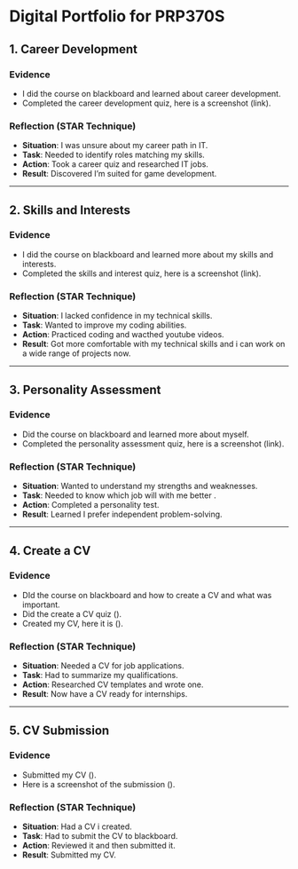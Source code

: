 # Digital Portfolio for PRP370S

## 1. Career Development
### Evidence
- I did the course on blackboard and learned about career development.  
- Completed the career development quiz, here is a screenshot (link).

### Reflection (STAR Technique)
- **Situation**: I was unsure about my career path in IT.  
- **Task**: Needed to identify roles matching my skills.  
- **Action**: Took a career quiz and researched IT jobs.  
- **Result**: Discovered I’m suited for game development.

---

## 2. Skills and Interests
### Evidence
- I did the course on blackboard and learned more about my skills and interests.  
- Completed the skills and interest quiz, here is a screenshot (link).

### Reflection (STAR Technique)
- **Situation**: I lacked confidence in my technical skills.  
- **Task**: Wanted to improve my coding abilities.  
- **Action**: Practiced coding and wacthed youtube videos.  
- **Result**: Got more comfortable with my technical skills and i can work on a wide range of projects now.

---

## 3. Personality Assessment
### Evidence
- Did the course on blackboard and learned more about myself.  
- Completed the personality assessment quiz, here is a screenshot (link).

### Reflection (STAR Technique)
- **Situation**: Wanted to understand my strengths and weaknesses.  
- **Task**: Needed to know which job will with me better .  
- **Action**: Completed a personality test.  
- **Result**: Learned I prefer independent problem-solving.

---

## 4. Create a CV
### Evidence
- DId the course on blackboard and how to create a CV and what was important.
- Did the create a CV quiz ().
- Created my CV, here it is ().

### Reflection (STAR Technique)
- **Situation**: Needed a CV for job applications.  
- **Task**: Had to summarize my qualifications.  
- **Action**: Researched CV templates and wrote one.  
- **Result**: Now have a CV ready for internships.

---

## 5. CV Submission
### Evidence
- Submitted my CV ().
- Here is a screenshot of the submission ().

### Reflection (STAR Technique)
- **Situation**: Had a CV i created.  
- **Task**: Had to submit the CV to blackboard.  
- **Action**: Reviewed it and then submitted it.  
- **Result**: Submitted my CV.
